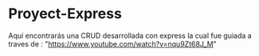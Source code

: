 # Proyect-Express
Aquí encontrarás una CRUD desarrollada con express la cual fue guiada a traves de :  "https://www.youtube.com/watch?v=nqu9Zt68J_M"
